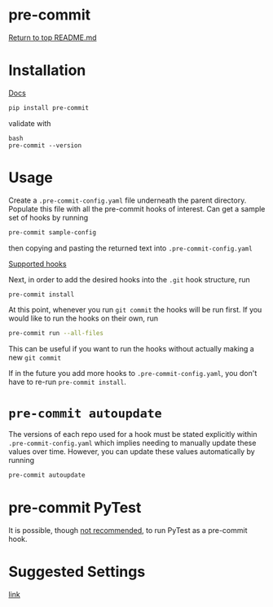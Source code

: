 pre-commit
==========

[Return to top README.md](../../../README.md)

# Installation

[Docs](https://pre-commit.com/)

```bash
pip install pre-commit
```

validate with

```
bash
pre-commit --version
```

# Usage

Create a `.pre-commit-config.yaml` file underneath the parent directory. Populate this file with all the pre-commit hooks of interest. Can get a sample set of hooks by running

```bash
pre-commit sample-config
```

then copying and pasting the returned text into `.pre-commit-config.yaml`

[Supported hooks](https://pre-commit.com/hooks.html)

Next, in order to add the desired hooks into the `.git` hook structure, run

```bash
pre-commit install
```

At this point, whenever you run `git commit` the hooks will be run first. If you would like to run the hooks on their own, run

```bash
pre-commit run --all-files
```

This can be useful if you want to run the hooks without actually making a new `git commit`

If in the future you add more hooks to `.pre-commit-config.yaml`, you don't have to re-run `pre-commit install`.

# `pre-commit autoupdate`

The versions of each repo used for a hook must be stated explicitly within `.pre-commit-config.yaml` which implies needing to manually update these values over time. However, you can update these values automatically by running

```bash
pre-commit autoupdate
```

# pre-commit PyTest

It is possible, though [not recommended](https://github.com/pre-commit/pre-commit/issues/761#issuecomment-394167542), to run PyTest as a pre-commit hook.

# Suggested Settings

[link](https://towardsdatascience.com/4-pre-commit-plugins-to-automate-code-reviewing-and-formatting-in-python-c80c6d2e9f5)
